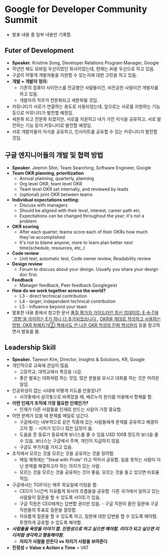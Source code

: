 # Google for Developer Community Summit 
- 발표 내용 중 일부 내용만 기록함.

## Futer of Development 
- **Speaker.** Kristine Song, Developer Relations Program Manager, Google
- 작년만 해도 모바일 우선이었던 회사이었는데, 현재는 AI을 우선으로 하고 있음.
- 구글이 어떻게 개발자들을 지원할 수 있는지에 대한 고민을 하고 있음.
- **개발 + 개발자 정의:**
  - 기존의 컴퓨터 사이언스를 전공했던 사람들이건, 비전공한 사람이건 개발자를 하고 있음.
  - 개발자의 직무가 전문화되고 세분화될 것임.
- 커뮤니티가 서로가 연결하는 용도로 사용되었는데, 앞으로는 서로를 지원하는 기능 등으로 커뮤니티가 발전할 예정임.
- 세분화 되고 전문화 되겠지만, 서로를 지원하고 내가 가진 지식을 공유하고, 서로 발전하는 기능 등이 커뮤니티로 발전할 예정임.
- 서로 개발자들이 지식을 공유하고, 인사이트를 공유할 수 있는 커뮤니티가 발전할 것임.

## 구글 엔지니어들의 개발 및 협력 방법
- **Speaker.** Jeemin Shin, Team Searching, Software Engineer, Google
- **Team OKR planning, prioritization**
    - Annual planning, quarterly, planning
    - Org level OKR, team level OKR
    - Team level OKR set internally, and reviewed by leads
    - (optional) joint OKR between teams
- **Individual expectations setting:**
  - Discuss with managers
  - Should be aligned with their level, interest, career path etc.
  - Expectiations can be changed throughout the year; it's not a problem
- **OKR scoring**
  - After each quarter, teams score each of their OKRs how much they've accomplished
  - It's not to blame anyone, more to learn plan better next time(schedule, resources, etc,.)
- **Code review**
  - Unit test, automatic test, Code owner review, Readability review
- **Design review**
  - Forum to discuss about your design. Usually you share your design doc first.
- **Feedback**
  - Manager feedback, Peer feedback Googlegeist
- **How do we work together across the world?**
  - L3 - direct technical contribution
  - L4 - larger, independent technical contribution
  - L5 - influence beyond your team
- 발표한 내용 중에서 참고한 문서 [품질 평가자 가이드라인 최신 업데이트: E-A-T에 '경험'을 의미하는 E가 하나 더 추가되었습니다 ](https://developers.google.com/search/blog/2022/12/google-raters-guidelines-e-e-a-t?hl=ko), [OKR을 제대로 작성하고 사용하는 방법, OKR 파헤치기② 책에서도 안 나온 OKR 작성의 진짜 핵심원리](https://brunch.co.kr/@tanagement/183) 등을 참고하면서 발표를 봄.

## Leadership Skill
- **Speaker.** Taewon Kim, Director, Insights & Solutions, KR, Google
- 개인적으로 교육에 관심이 많음.
  - 고등학교, 대학교에서 특강을 나감.
  - 좋은 발표는 대화처럼 하는 것임. 많은 분들을 모시고 대화를 하는 것은 어려운 일임.
- 인공위성이 없는 시대에 어떻게 지도를 만들었나?
  - 사각돛에서 삼각돛으로 바뀌었을 때, 베르누이 원리를 이용해서 항해를 함.
- **어떤 인재가 조직에 가장 필요한 인재인가?**
  - 인재가 다른 사람들을 인재로 만드는 사람이 가장 중요함.
- 어떤 문제가 있을 때 문제를 메일로 넘긴다.
  - 구글에서는 내부적으로 같은 직종에 있는 사람들에게 문제를 공유하고 해결하고자 함. - 시차가 있으니 많은 답장이 옴.
  - 도움을 준 동료가 동료에게 보너스를 줄 수 있음 USD 100$ 정도의 보너슬 줄 수 있음. 보너스는 구글에서 주며, 개인이 지급하지 않음.
  - 구글도 부가치를 가지고 있음. 
- 조직에서 모르는 것을 모르는 것을 공유하는 것을 장려함.
  - 메일 제목에는 "Steal with Pride" 라고 적어서 공유함. 일을 못하는 사람이 아닌 문제를 해결하고자 하는 의지가 있는 사람.
  - 모르는 것을 모르는 것을 공유하는 것이 좋음. 모르는 것을 들고 있으면 비효율적임.
- 구글에서는 TGIF라는 매주 목요일에 미팅을 함.
  - CEO가 1시간씩 자유롭게 회사의 흐름들을 공유함. 다른 국가에서 일하고 있는 사람들이 질문을 할 수 있도록 사이트가 있음.
  - 구글 직원은 CEO에게는 답변할 권리만 있음. - 구글 직원이 올린 질문에 구글 직원들의 투표로 질문을 결정함.
  - 자유롭게 질문을 할 수 있도록 하고, 질문에 대한 답변을 할 수 있도록 해야함. 투명하게 공유할 수 있도록 해야함.
- ***사람들을 욕망을 이야기 함. 진정성으로 하고 싶으면 해야함. 리더가 되고 싶으면 리더처럼 생각하고 행동해야함.***
  - **자리가 사람을 만든다 vs 자리가 사람을 보여준다**
- **진정성 = Value x Action x Time** = VAT
